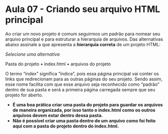 # Aula 07 - Criando seu arquivo HTML principal

Ao criar um novo projeto é comum seguirmos um padrão para nomear seu arquivo principal e para estruturar a hierarquia de arquivos. Das alternativas abaixo assinale a que apresenta a **hierarquia correta** de um projeto HTML:

*Selecione uma alternativa*

Pasta do projeto
• index.html
• arquivos do projeto

O termo “index” significa “índice”, pois essa página principal vai conter os links que redirecionam para as outras páginas do seu projeto. Sendo assim, esse nome facilita com que esse arquivo seja reconhecido como “padrão” dentro de sua pasta e será a primeira página carregada sempre que seu projeto for aberto.

- **É uma boa prática criar uma pasta do projeto para guardar os arquivos de maneira organizada, por isso tanto o index.html como os outros arquivos devem estar dentro dessa pasta.**
- **Não é possível criar uma pasta dentro de um arquivo como foi feito aqui com a pasta do projeto dentro do index.html.**